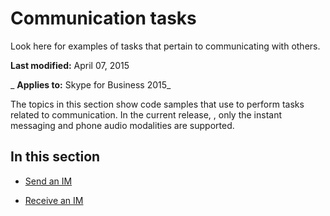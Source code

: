 
# Communication tasks
Look here for examples of tasks that pertain to communicating with others.

 **Last modified:** April 07, 2015

 _ **Applies to:** Skype for Business 2015_

The topics in this section show code samples that use to perform tasks related to communication. In the current release, , only the instant messaging and phone audio modalities are supported.


## In this section


- [Send an IM](SendAnIM.md)
    
- [Receive an IM](ReceiveAnIM.md)
    
